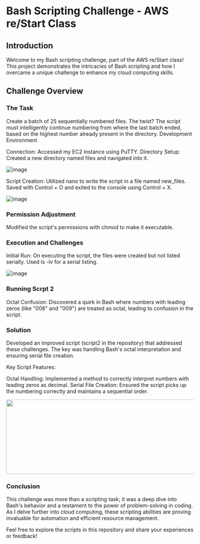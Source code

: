 # **Bash Scripting Challenge - AWS re/Start Class**

## **Introduction**

Welcome to my Bash scripting challenge, part of the AWS re/Start class! This project demonstrates the intricacies of Bash scripting and how I overcame a unique challenge to enhance my cloud computing skills.


## **Challenge Overview**

### **The Task**

Create a batch of 25 sequentially numbered files. The twist? The script must intelligently continue numbering from where the last batch ended, based on the highest number already present in the directory.
Development Environment

Connection: Accessed my EC2 instance using PuTTY.
Directory Setup: Created a new directory named files and navigated into it.
    

![image](https://github.com/antznette/Bash-Scripting_challenge/assets/85882006/19b74b63-99cc-4bcb-8e64-dec4f324a887)


Script Creation: Utilized nano to write the script in a file named new_files.
Saved with Control + O and exited to the console using Control + X.

![image](https://github.com/antznette/Bash-Scripting_challenge/assets/85882006/4c95a83d-00d9-406b-9cce-47156d4d62d0)


 
### **Permission Adjustment**

Modified the script's permissions with chmod to make it executable.

### **Execution and Challenges**

Initial Run: On executing the script, the files were created but not listed serially. Used ls -lv for a serial listing.
    

![image](https://github.com/antznette/Bash-Scripting_challenge/assets/85882006/fb594967-ee0c-4a48-885a-c574f1993d8e)



### **Running Scrpt 2**

Octal Confusion: Discovered a quirk in Bash where numbers with leading zeros (like "008" and "009") are treated as octal, leading to confusion in the script.


### **Solution**

Developed an improved script (script2 in the repository) that addressed these challenges. The key was handling Bash's octal interpretation and ensuring serial file creation.

Key Script Features:

Octal Handling: Implemented a method to correctly interpret numbers with leading zeros as decimal.
Serial File Creation: Ensured the script picks up the numbering correctly and maintains a sequential order.

<img src="https://github.com/antznette/Bash-Scripting_challenge/assets/85882006/66df6cb3-c42d-4339-9600-077a3cf5515a" width="600" height="200">




### **Conclusion**

This challenge was more than a scripting task; it was a deep dive into Bash's behavior and a testament to the power of problem-solving in coding. As I delve further into cloud computing, these scripting abilities are proving invaluable for automation and efficient resource management.

Feel free to explore the scripts in this repository and share your experiences or feedback!
